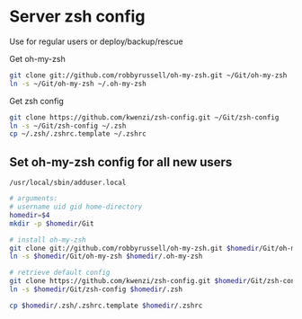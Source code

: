 # Server zsh config

Use for regular users or deploy/backup/rescue

Get oh-my-zsh
```sh
git clone git://github.com/robbyrussell/oh-my-zsh.git ~/Git/oh-my-zsh
ln -s ~/Git/oh-my-zsh ~/.oh-my-zsh
```

Get zsh config
```sh
git clone https://github.com/kwenzi/zsh-config.git ~/Git/zsh-config
ln -s ~/Git/zsh-config ~/.zsh
cp ~/.zsh/.zshrc.template ~/.zshrc
```

## Set oh-my-zsh config for all new users

`/usr/local/sbin/adduser.local`
```sh
# arguments:
# username uid gid home-directory
homedir=$4
mkdir -p $homedir/Git

# install oh-my-zsh
git clone git://github.com/robbyrussell/oh-my-zsh.git $homedir/Git/oh-my-zsh
ln -s $homedir/Git/oh-my-zsh $homedir/.oh-my-zsh

# retrieve default config
git clone https://github.com/kwenzi/zsh-config.git $homedir/Git/zsh-config
ln -s $homedir/Git/zsh-config $homedir/.zsh

cp $homedir/.zsh/.zshrc.template $homedir/.zshrc
```
